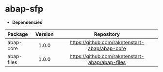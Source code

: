 # abap-sfp

- **Dependencies**

| Package           | Version  | Repository                                      |
| :---------------- | :------: | :---------------------------------------------: |
| abap-core         |   1.0.0  | https://github.com/raketenstart-abap/abap-core  |
| abap-files        |   1.0.0  | https://github.com/raketenstart-abap/abap-files |
